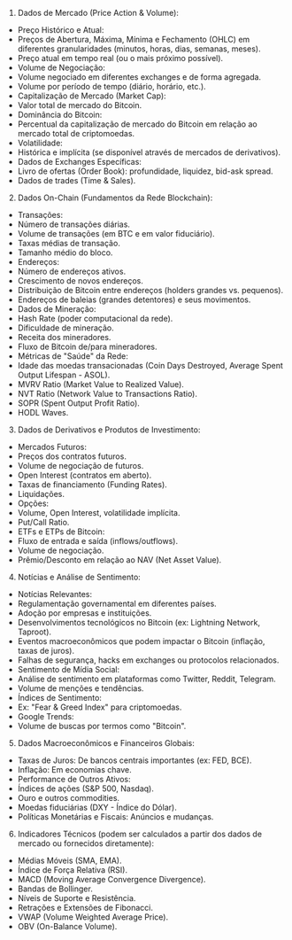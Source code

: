 1. Dados de Mercado (Price Action & Volume):
* Preço Histórico e Atual:
* Preços de Abertura, Máxima, Mínima e Fechamento (OHLC) em diferentes granularidades (minutos, horas, dias, semanas, meses).
* Preço atual em tempo real (ou o mais próximo possível).
* Volume de Negociação:
* Volume negociado em diferentes exchanges e de forma agregada.
* Volume por período de tempo (diário, horário, etc.).
* Capitalização de Mercado (Market Cap):
* Valor total de mercado do Bitcoin.
* Dominância do Bitcoin:
* Percentual da capitalização de mercado do Bitcoin em relação ao mercado total de criptomoedas.
* Volatilidade:
* Histórica e implícita (se disponível através de mercados de derivativos).
* Dados de Exchanges Específicas:
* Livro de ofertas (Order Book): profundidade, liquidez, bid-ask spread.
* Dados de trades (Time & Sales).

2. Dados On-Chain (Fundamentos da Rede Blockchain):
* Transações:
* Número de transações diárias.
* Volume de transações (em BTC e em valor fiduciário).
* Taxas médias de transação.
* Tamanho médio do bloco.
* Endereços:
* Número de endereços ativos.
* Crescimento de novos endereços.
* Distribuição de Bitcoin entre endereços (holders grandes vs. pequenos).
* Endereços de baleias (grandes detentores) e seus movimentos.
* Dados de Mineração:
* Hash Rate (poder computacional da rede).
* Dificuldade de mineração.
* Receita dos mineradores.
* Fluxo de Bitcoin de/para mineradores.
* Métricas de "Saúde" da Rede:
* Idade das moedas transacionadas (Coin Days Destroyed, Average Spent Output Lifespan - ASOL).
* MVRV Ratio (Market Value to Realized Value).
* NVT Ratio (Network Value to Transactions Ratio).
* SOPR (Spent Output Profit Ratio).
* HODL Waves.

3. Dados de Derivativos e Produtos de Investimento:
* Mercados Futuros:
* Preços dos contratos futuros.
* Volume de negociação de futuros.
* Open Interest (contratos em aberto).
* Taxas de financiamento (Funding Rates).
* Liquidações.
* Opções:
* Volume, Open Interest, volatilidade implícita.
* Put/Call Ratio.
* ETFs e ETPs de Bitcoin:
* Fluxo de entrada e saída (inflows/outflows).
* Volume de negociação.
* Prêmio/Desconto em relação ao NAV (Net Asset Value).

4. Notícias e Análise de Sentimento:
* Notícias Relevantes:
* Regulamentação governamental em diferentes países.
* Adoção por empresas e instituições.
* Desenvolvimentos tecnológicos no Bitcoin (ex: Lightning Network, Taproot).
* Eventos macroeconômicos que podem impactar o Bitcoin (inflação, taxas de juros).
* Falhas de segurança, hacks em exchanges ou protocolos relacionados.
* Sentimento de Mídia Social:
* Análise de sentimento em plataformas como Twitter, Reddit, Telegram.
* Volume de menções e tendências.
* Índices de Sentimento:
* Ex: "Fear & Greed Index" para criptomoedas.
* Google Trends:
* Volume de buscas por termos como "Bitcoin".

5. Dados Macroeconômicos e Financeiros Globais:
* Taxas de Juros: De bancos centrais importantes (ex: FED, BCE).
* Inflação: Em economias chave.
* Performance de Outros Ativos:
* Índices de ações (S&P 500, Nasdaq).
* Ouro e outros commodities.
* Moedas fiduciárias (DXY - Índice do Dólar).
* Políticas Monetárias e Fiscais: Anúncios e mudanças.

6. Indicadores Técnicos (podem ser calculados a partir dos dados de mercado ou fornecidos diretamente):
* Médias Móveis (SMA, EMA).
* Índice de Força Relativa (RSI).
* MACD (Moving Average Convergence Divergence).
* Bandas de Bollinger.
* Níveis de Suporte e Resistência.
* Retrações e Extensões de Fibonacci.
* VWAP (Volume Weighted Average Price).
* OBV (On-Balance Volume).
